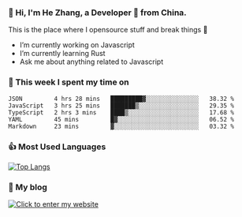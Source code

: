 ### 👋 Hi, I'm He Zhang, a Developer 🚀 from China.

This is the place where I opensource stuff and break things :rofl:

- I’m currently working on Javascript
- I’m currently learning Rust
- Ask me about anything related to Javascript

### 💪 This week I spent my time on 
<!--START_SECTION:waka-->
```text
JSON         4 hrs 28 mins   █████████▓░░░░░░░░░░░░░░░   38.32 % 
JavaScript   3 hrs 25 mins   ███████▒░░░░░░░░░░░░░░░░░   29.35 % 
TypeScript   2 hrs 3 mins    ████▒░░░░░░░░░░░░░░░░░░░░   17.68 % 
YAML         45 mins         █▓░░░░░░░░░░░░░░░░░░░░░░░   06.52 % 
Markdown     23 mins         ▓░░░░░░░░░░░░░░░░░░░░░░░░   03.32 % 
```
<!--END_SECTION:waka-->

### 👍 Most Used Languages
[![Top Langs](https://github-readme-stats.vercel.app/api/top-langs/?username=zhanghecool&layout=compact)](https://zhanghe.cool)

### 🌈 My blog 
[![Click to enter my website](https://cdn.jsdelivr.net/gh/zhanghecool/assets/images/gif/zhanghecools.gif)](https://zhanghe.cool)
